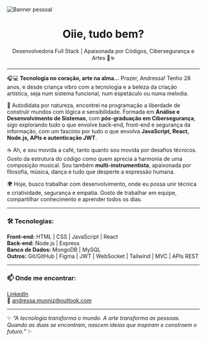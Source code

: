 ![Banner pessoal](ativos/banner.png)
<h1 align="center"> Oiie, tudo bem?</h1>

<p align="center">
Desenvolvedora Full Stack | Apaixonada por Códigos, Cibersegurança e Artes 🎨☕
</p>

---

🎧💻 **Tecnologia no coração, arte na alma...**  Prazer, Andressa! Tenho 28 anos, e desde criança vibro com a tecnologia e a beleza da criação artística,  seja num sistema funcional, num espetáculo  ou numa melodia.

🧠 Autodidata por natureza, encontrei na programação a liberdade de construir mundos com lógica e sensibilidade. Formada em **Análise e Desenvolvimento de Sistemas**, com **pós-graduação em Cibersegurança**, sigo explorando tudo o que envolve back-end, front-end e segurança da informação, com um fascínio por tudo o que envolva **JavaScript, React, Node.js, APIs e autenticação JWT**.

☕ Ah, e sou movida a café, tanto quanto sou movida por desafios técnicos. Gosto da estrutura do código como quem aprecia a harmonia de uma composição musical. Sou também **multi-instrumentista**, apaixonada por filosofia, música, dança e tudo que desperte a expressão humana.

🌍 Hoje, busco trabalhar com desenvolvimento, onde eu possa unir técnica e criatividade, segurança e empatia. Gosto de trabalhar em equipe, compartilhar conhecimento e aprender todos os dias.

---

### 🛠️ Tecnologias:
**Front-end:** HTML | CSS | JavaScript | React  
**Back-end:** Node.js | Express  
**Banco de Dados:** MongoDB | MySQL  
**Outros:** Git/GitHub | Figma | JWT | WebSocket | Tailwind | MVC | APIs REST  

---

### 📫 Onde me encontrar:
[LinkedIn](https://www.linkedin.com/in/andressa-muniz-2a7714146/)    
📩 andressa.munniz@outlook.com 

---

✨ *“A tecnologia transforma o mundo. A arte transforma as pessoas. Quando as duas se encontram, nascem ideias que inspiram e constroem o futuro.”* ✨
 

